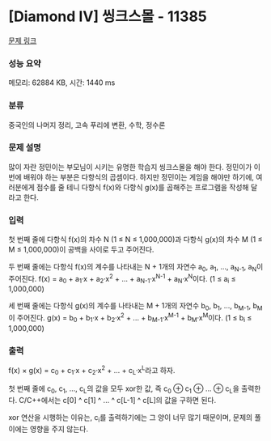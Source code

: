 # [Diamond IV] 씽크스몰 - 11385 

[문제 링크](https://www.acmicpc.net/problem/11385) 

### 성능 요약

메모리: 62884 KB, 시간: 1440 ms

### 분류

중국인의 나머지 정리, 고속 푸리에 변환, 수학, 정수론

### 문제 설명

<p>많이 자란 정민이는 부모님이 시키는 유명한 학습지 씽크스몰을 해야 한다. 정민이가 이번에 배워야 하는 부분은 다항식의 곱셈이다. 하지만 정민이는 게임을 해야만 하기에, 여러분에게 점수를 줄 테니 다항식 f(x)와 다항식 g(x)를 곱해주는 프로그램을 작성해 달라고 한다.</p>

### 입력 

 <p>첫 번째 줄에 다항식 f(x)의 차수 N (1 ≤ N ≤ 1,000,000)과 다항식 g(x)의 차수 M (1 ≤ M ≤ 1,000,000)이 공백을 사이로 두고 주어진다.</p>

<p>두 번째 줄에는 다항식 f(x)의 계수를 나타내는 N + 1개의 자연수 a<sub>0</sub>, a<sub>1</sub>, ..., a<sub>N-1</sub>, a<sub>N</sub>이 주어진다. f(x) = a<sub>0</sub> + a<sub>1</sub>·x + a<sub>2</sub>·x<sup>2</sup> + ... + a<sub>N-1</sub>·x<sup>N-1</sup> + a<sub>N</sub>·x<sup>N</sup>이다. (1 ≤ a<sub>i</sub> ≤ 1,000,000)</p>

<p>세 번째 줄에는 다항식 g(x)의 계수를 나타내는 M + 1개의 자연수 b<sub>0</sub>, b<sub>1</sub>, ..., b<sub>M-1</sub>, b<sub>M</sub>이 주어진다. g(x) = b<sub>0</sub> + b<sub>1</sub>·x + b<sub>2</sub>·x<sup>2</sup> + ... + b<sub>M-1</sub>·x<sup>M-1</sup> + b<sub>M</sub>·x<sup>M</sup>이다. (1 ≤ b<sub>i</sub> ≤ 1,000,000)</p>

### 출력 

 <p>f(x) × g(x) = c<sub>0</sub> + c<sub>1</sub>·x + c<sub>2</sub>·x<sup>2</sup> + ... + c<sub>L</sub>·x<sup>L</sup>라고 하자.</p>

<p>첫 번째 줄에 c<sub>0</sub>, c<sub>1</sub>, ..., c<sub>L</sub>의 값을 모두 xor한 값, 즉 c<sub>0</sub> ⊕ c<sub>1</sub> ⊕ ... ⊕ c<sub>L</sub>을 출력한다. C/C++에서는 c[0] ^ c[1] ^ ... ^ c[L-1] ^ c[L]의 값을 구하면 된다.</p>

<p>xor 연산을 시행하는 이유는, c<sub>i</sub>를 출력하기에는 그 양이 너무 많기 때문이며, 문제의 풀이에는 영향을 주지 않는다.</p>

<p> </p>

